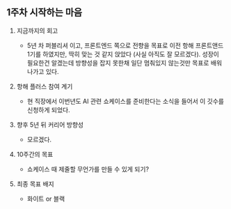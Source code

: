 ## 1주차 시작하는 마음

1. 지금까지의 회고
   - 5년 차 퍼블리셔 이고, 프론트엔드 쪽으로 전향을 목표로 이전 항해 프론트앤드 1기를 하였지만, 딱히 맞는 것 같지 앉았다 (사실 아직도 잘 모르겠다). 성장이 필요한건 알겠는데 방향성을 잡지 못한채 일단 멈춰있지 않는것만 목표로 배워나가고 있다.

2. 항해 플러스 참여 계기
   - 현 직장에서 이번년도 AI 관련 쇼케이스를 준비한다는 소식을 들어서 이 깃수를 신청하게 되었다.

3. 향후 5년 뒤 커리어 방향성
   - 모르겠다.

4. 10주간의 목표
   - 쇼케이스 때 제줄할 무언가를 만들 수 있게 되기?

5. 최종 목표 배지
   - 화이트 or 블랙
